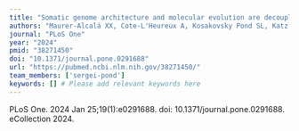 ```yaml
---
title: "Somatic genome architecture and molecular evolution are decoupled in 'young' linage-specific gene families in ciliates"
authors: "Maurer-Alcalá XX, Cote-L'Heureux A, Kosakovsky Pond SL, Katz LA."
journal: "PLoS One"
year: "2024"
pmid: "38271450"
doi: "10.1371/journal.pone.0291688"
url: "https://pubmed.ncbi.nlm.nih.gov/38271450/"
team_members: ['sergei-pond']
keywords: [] # Please add relevant keywords here
---
```

PLoS One. 2024 Jan 25;19(1):e0291688. doi: 10.1371/journal.pone.0291688. eCollection 2024.